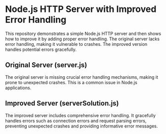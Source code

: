 # Node.js HTTP Server with Improved Error Handling

This repository demonstrates a simple Node.js HTTP server and then shows how to improve it by adding proper error handling.  The original server lacks error handling, making it vulnerable to crashes. The improved version handles potential errors gracefully.

## Original Server (server.js)

The original server is missing crucial error handling mechanisms, making it prone to unexpected crashes.  This is a common issue in Node.js applications.

## Improved Server (serverSolution.js)

The improved server includes comprehensive error handling.  It gracefully handles errors such as connection errors and request parsing errors, preventing unexpected crashes and providing informative error messages.